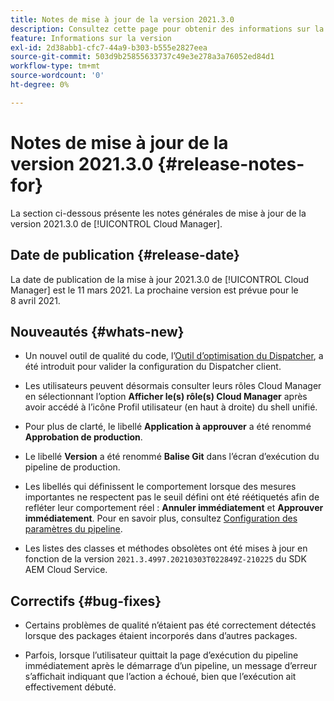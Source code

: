 ```yaml
---
title: Notes de mise à jour de la version 2021.3.0
description: Consultez cette page pour obtenir des informations sur la version 2021.3.0 de Cloud Manager
feature: Informations sur la version
exl-id: 2d38abb1-cfc7-44a9-b303-b555e2827eea
source-git-commit: 503d9b25855633737c49e3e278a3a76052ed84d1
workflow-type: tm+mt
source-wordcount: '0'
ht-degree: 0%

---
```


# Notes de mise à jour de la version 2021.3.0 {#release-notes-for}

La section ci-dessous présente les notes générales de mise à jour de la version 2021.3.0 de [!UICONTROL Cloud Manager].

## Date de publication {#release-date}

La date de publication de la mise à jour 2021.3.0 de [!UICONTROL Cloud Manager] est le 11 mars 2021.
La prochaine version est prévue pour le 8 avril 2021.

## Nouveautés {#whats-new}

* Un nouvel outil de qualité du code, l’[Outil d’optimisation du Dispatcher](https://experienceleague.adobe.com/docs/experience-manager-cloud-manager/using/how-to-use/custom-code-quality-rules.html?lang=fr#dispatcher-optimization-tool-rules), a été introduit pour valider la configuration du Dispatcher client.

* Les utilisateurs peuvent désormais consulter leurs rôles Cloud Manager en sélectionnant l’option **Afficher le(s) rôle(s) Cloud Manager** après avoir accédé à l’icône Profil utilisateur (en haut à droite) du shell unifié.

* Pour plus de clarté, le libellé **Application à approuver** a été renommé **Approbation de production**.

* Le libellé **Version** a été renommé **Balise Git** dans l’écran d’exécution du pipeline de production.

* Les libellés qui définissent le comportement lorsque des mesures importantes ne respectent pas le seuil défini ont été réétiquetés afin de refléter leur comportement réel : **Annuler immédiatement** et **Approuver immédiatement**. Pour en savoir plus, consultez [Configuration des paramètres du pipeline](https://experienceleague.adobe.com/docs/experience-manager-cloud-manager/using/how-to-use/configuring-pipeline.html?lang=fr#configuring-the-pipeline-settings-from-cloud-manager).

* Les listes des classes et méthodes obsolètes ont été mises à jour en fonction de la version `2021.3.4997.20210303T022849Z-210225` du SDK AEM Cloud Service.

## Correctifs {#bug-fixes}

* Certains problèmes de qualité n’étaient pas été correctement détectés lorsque des packages étaient incorporés dans d’autres packages.

* Parfois, lorsque l’utilisateur quittait la page d’exécution du pipeline immédiatement après le démarrage d’un pipeline, un message d’erreur s’affichait indiquant que l’action a échoué, bien que l’exécution ait effectivement débuté.
